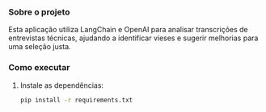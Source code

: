 ### Sobre o projeto

Esta aplicação utiliza LangChain e OpenAI para analisar transcrições de entrevistas técnicas, ajudando a identificar vieses e sugerir melhorias para uma seleção justa.

### Como executar

1. Instale as dependências:

   ```bash
   pip install -r requirements.txt
